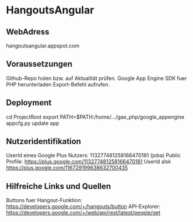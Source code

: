 # HangoutsAngular
## WebAdress
hangoutsangular.appspot.com

## Voraussetzungen
Github-Repo holen bzw. auf Aktualität prüfen.
Google App Engine SDK fuer PHP herunterladen
Export-Befehl aufrufen.

## Deployment
cd ProjectRoot
export PATH=$PATH:/home/.../gae_php/google_appengine
appcfg.py update app

## Nutzeridentifikation
UserId eines Google Plus Nutzers: 113277481258166470181 (joba)
Public Profile: https://plus.google.com/113277481258166470181
UserId alsk https://plus.google.com/116729199638632700435

## Hilfreiche Links und Quellen
Buttons fuer Hangout-Funktion: https://developers.google.com/+/hangouts/button
API-Explorer: https://developers.google.com/+/web/api/rest/latest/people/get